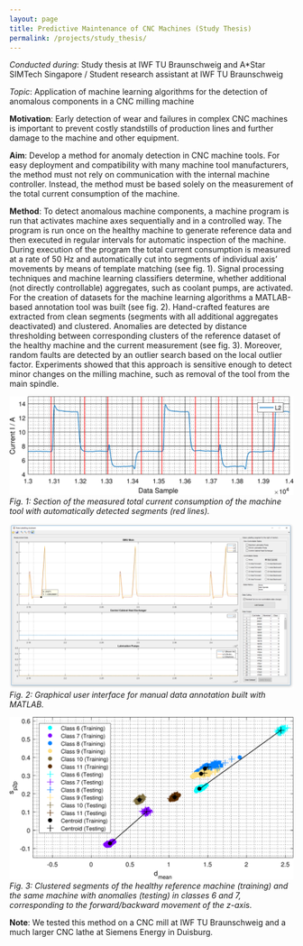 ```yaml
---
layout: page
title: Predictive Maintenance of CNC Machines (Study Thesis)
permalink: /projects/study_thesis/
---
```


*Conducted during*: Study thesis at IWF TU Braunschweig and A*Star SIMTech Singapore / Student research assistant at IWF TU Braunschweig 

*Topic*: Application of machine learning algorithms for the detection of anomalous components in a CNC milling machine

**Motivation**: Early detection of wear and failures in complex CNC machines is important to prevent costly standstills of production lines and further damage to the machine and other equipment.

**Aim**: Develop a method for anomaly detection in CNC machine tools. For easy deployment and compatibility with many machine tool manufacturers, the method must not rely on communication with the internal machine controller. Instead, the method must be based solely on the measurement of the total current consumption of the machine.

**Method**: To detect anomalous machine components, a machine program is run that activates machine axes sequentially and in a controlled way. The program is run once on the healthy machine to generate reference data and then executed in regular intervals for automatic inspection of the machine. During execution of the program the total current consumption is measured at a rate of 50 Hz and automatically cut into segments of individual axis’ movements by means of template matching (see fig. 1). Signal processing techniques and machine learning classifiers determine, whether additional (not directly controllable) aggregates, such as coolant pumps, are activated. For the creation of datasets for the machine learning algorithms a MATLAB-based annotation tool was built (see fig. 2). Hand-crafted features are extracted from clean segments (segments with all additional aggregates deactivated) and clustered. Anomalies are detected by distance thresholding between corresponding clusters of the reference dataset of the healthy machine and the current measurement (see fig. 3). Moreover, random faults are detected by an outlier search based on the local outlier factor. Experiments showed that this approach is sensitive enough to detect minor changes on the milling machine, such as removal of the tool from the main spindle.

![automatic_cuts_evaluation_z_axis](/assets/projects/images/automatic_cuts_evaluation_z_axis-1.png)
*Fig. 1: Section of the measured total current consumption of the machine tool with automatically detected segments (red lines).*

![label_assistant_window](/assets/projects/images/label_assistant_window.PNG)
*Fig. 2: Graphical user interface for manual data annotation built with MATLAB.*

![scatterplot](/assets/projects/images/scatterplot_result_experiment_2-1.png)
*Fig. 3: Clustered segments of the healthy reference machine (training) and the same machine with anomalies (testing) in classes 6 and 7, corresponding to the forward/backward movement of the z-axis.*

**Note**: We tested this method on a CNC mill at IWF TU Braunschweig and a much larger CNC lathe at Siemens Energy in Duisburg.
